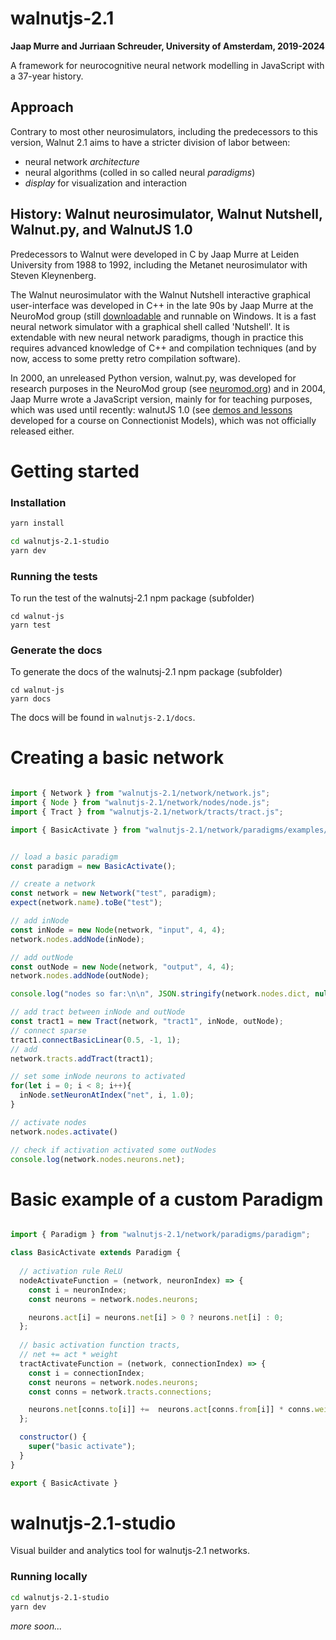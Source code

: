 walnutjs-2.1
===

**Jaap Murre and Jurriaan Schreuder, University of Amsterdam, 2019-2024**

A framework for neurocognitive neural network modelling in JavaScript with a 37-year history.

## Approach

Contrary to most other neurosimulators, including the predecessors to this version, Walnut 2.1 aims to have a stricter
division of labor between:

 - neural network *architecture*
 - neural algorithms (colled in so called neural *paradigms*)
 - *display* for visualization and interaction

## History: Walnut neurosimulator, Walnut Nutshell, Walnut.py, and WalnutJS 1.0

Predecessors to Walnut were developed in C by Jaap Murre at Leiden University from 1988 to 1992,
including the Metanet neurosimulator with Steven Kleynenberg.

The Walnut neurosimulator with the Walnut Nutshell interactive graphical user-interface was developed
in C++ in the late 90s by Jaap Murre at the NeuroMod group (still
[downloadable](http://www.neuromod.org/static/walnut/index.html) and runnable on Windows. It is a fast neural network simulator with
a graphical shell called 'Nutshell'. It is extendable with new neural network
paradigms, though in practice this requires advanced knowledge of C++ and compilation techniques (and by now, access to
some pretty retro compilation software).

In 2000, an unreleased Python version, walnut.py, was developed for research purposes in the NeuroMod group
(see [neuromod.org](http://neuromod.org)) and in 2004, Jaap Murre wrote a JavaScript version, mainly for
for teaching purposes, which was used until recently: walnutJS 1.0  (see [demos and lessons](http://murre.com/connectionism/) developed
for a course on Connectionist Models), which was not officially released either.


# Getting started


### Installation

```sh
yarn install

cd walnutjs-2.1-studio
yarn dev

```

### Running the tests

To run the test of the walnutsj-2.1 npm package (subfolder)

```
cd walnut-js
yarn test
```

### Generate the docs

To generate the docs of the walnutsj-2.1 npm package (subfolder)

```
cd walnut-js
yarn docs
```

The docs will be found in `walnutjs-2.1/docs`.



# Creating a basic network

```js

import { Network } from "walnutjs-2.1/network/network.js";
import { Node } from "walnutjs-2.1/network/nodes/node.js";
import { Tract } from "walnutjs-2.1/network/tracts/tract.js";

import { BasicActivate } from "walnutjs-2.1/network/paradigms/examples/basicActivate.js";


// load a basic paradigm
const paradigm = new BasicActivate();

// create a network
const network = new Network("test", paradigm);
expect(network.name).toBe("test");

// add inNode
const inNode = new Node(network, "input", 4, 4);
network.nodes.addNode(inNode);

// add outNode
const outNode = new Node(network, "output", 4, 4);
network.nodes.addNode(outNode);

console.log("nodes so far:\n\n", JSON.stringify(network.nodes.dict, null, " "));

// add tract between inNode and outNode
const tract1 = new Tract(network, "tract1", inNode, outNode);
// connect sparse
tract1.connectBasicLinear(0.5, -1, 1);
// add
network.tracts.addTract(tract1);

// set some inNode neurons to activated
for(let i = 0; i < 8; i++){
  inNode.setNeuronAtIndex("net", i, 1.0);
}

// activate nodes
network.nodes.activate()

// check if activation activated some outNodes
console.log(network.nodes.neurons.net);


```

# Basic example of a custom Paradigm

```js

import { Paradigm } from "walnutjs-2.1/network/paradigms/paradigm";

class BasicActivate extends Paradigm {
 
  // activation rule ReLU
  nodeActivateFunction = (network, neuronIndex) => {
    const i = neuronIndex;
    const neurons = network.nodes.neurons;

    neurons.act[i] = neurons.net[i] > 0 ? neurons.net[i] : 0;
  };
  
  // basic activation function tracts,
  // net += act * weight 
  tractActivateFunction = (network, connectionIndex) => {
    const i = connectionIndex;
    const neurons = network.nodes.neurons;
    const conns = network.tracts.connections;

    neurons.net[conns.to[i]] +=  neurons.act[conns.from[i]] * conns.weight[i];
  };

  constructor() {
    super("basic activate");
  }
}

export { BasicActivate }

```

# walnutjs-2.1-studio

Visual builder and analytics tool for walnutjs-2.1 networks.

### Running locally

```sh
cd walnutjs-2.1-studio
yarn dev
```

*more soon...*
